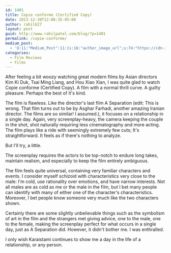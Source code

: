 ```yaml
---
id: 1401
title: Copie conforme (Certified Copy)
date: 2013-12-30T12:08:35-05:00
author: rahil627
layout: post
guid: http://www.rahilpatel.com/blog/?p=1401
permalink: /copie-conforme/
medium_post:
  - 'O:11:"Medium_Post":11:{s:16:"author_image_url";s:74:"https://cdn-images-1.medium.com/fit/c/200/200/1*dmbNkD5D-u45r44go_cf0g.png";s:10:"author_url";s:28:"https://medium.com/@rahil627";s:11:"byline_name";N;s:12:"byline_email";N;s:10:"cross_link";s:2:"no";s:2:"id";s:12:"221a2160bbce";s:21:"follower_notification";s:3:"yes";s:7:"license";s:19:"all-rights-reserved";s:14:"publication_id";s:12:"7a04709b0155";s:6:"status";s:6:"public";s:3:"url";s:71:"https://medium.com/@rahil627/copie-conforme-certified-copy-221a2160bbce";}'
categories:
  - Film Reviews
  - Films
---
```

After feeling a bit woozy watching great modern films by Asian directors Kim Ki Duk, Tsai Ming Liang, and Hou Xiao Xian, I was quite glad to watch Copie conforme (Certified Copy). A film with a normal thrill curve. A guilty pleasure. Perhaps the best of it's kind.

The film is flawless. Like the director's last film A Separation (edit: This is wrong. That film turns out to be by Asghar Farhadi, another amazing Iranian director. The films are so similar! I assumed.), it focuses on a relationship in a single day. Again, very screenplay-heavy, the camera keeping the couple in the shot, shot naturally requiring less cinematography and more acting. The film plays like a ride with seemingly extremely few cuts; It's straightforward. It feels as if there's nothing to analyze.

But I'll try, a little.

The screenplay requires the actors to be top-notch to endure long takes, maintain realism, and especially to keep the film entirely ambiguous.

The film feels quite universal, containing very familiar characters and events. I consider myself schizoid with characteristics very close to the male: I'm cold, use rationality over emotions, and have narrow interests.  Not all males are as cold as me or the male in the film, but I bet many people can identify with many of either one of the character's characteristics. Moreover, I bet people know someone very much like the two characters shown.

Certainly there are some slightly unbelievable things such as the symbolism of art in the film and the strangers met giving advice, one to the male, one to the female, making the screenplay perfect for what occurs in a single day, just as A Separation did. However, it didn't bother me. I was enthralled.

I only wish Karaistami continues to show me a day in the life of a relationship, or any person.